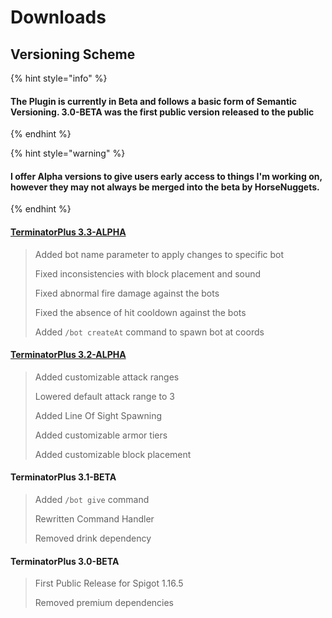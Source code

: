 # Downloads



## Versioning Scheme

{% hint style="info" %}
#### The Plugin is currently in Beta and follows a basic form of Semantic Versioning. 3.0-BETA was the first public version released to the public
{% endhint %}

{% hint style="warning" %}
#### I offer Alpha versions to give users early access to things I'm working on, however they may not always be merged into the beta by HorseNuggets.
{% endhint %}

#### [TerminatorPlus 3.3-ALPHA](https://github.com/Legit4K/TerminatorPlus/suites/3686956106/artifacts/89837929)

> Added bot name parameter to apply changes to specific bot
>
> Fixed inconsistencies with block placement and sound
>
> Fixed abnormal fire damage against the bots
>
> Fixed the absence of hit cooldown against the bots
>
> Added `/bot createAt` command to spawn bot at coords

#### [TerminatorPlus 3.2-ALPHA](https://github.com/Legit4K/TerminatorPlus/suites/3682386471/artifacts/89699727)

> Added customizable attack ranges
>
> Lowered default attack range to 3
>
> Added Line Of Sight Spawning
>
> Added customizable armor tiers
>
> Added customizable block placement

#### TerminatorPlus 3.1-BETA

> Added `/bot give` command
>
> Rewritten Command Handler
>
> Removed drink dependency

#### TerminatorPlus 3.0-BETA

> First Public Release for Spigot 1.16.5
>
> Removed premium dependencies

